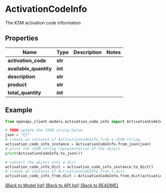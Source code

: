 # ActivationCodeInfo

The KSM activation code information

## Properties

Name | Type | Description | Notes
------------ | ------------- | ------------- | -------------
**activation_code** | **str** |  | 
**available_quantity** | **int** |  | 
**description** | **str** |  | 
**product** | **str** |  | 
**total_quantity** | **int** |  | 

## Example

```python
from openapi_client.models.activation_code_info import ActivationCodeInfo

# TODO update the JSON string below
json = "{}"
# create an instance of ActivationCodeInfo from a JSON string
activation_code_info_instance = ActivationCodeInfo.from_json(json)
# print the JSON string representation of the object
print(ActivationCodeInfo.to_json())

# convert the object into a dict
activation_code_info_dict = activation_code_info_instance.to_dict()
# create an instance of ActivationCodeInfo from a dict
activation_code_info_from_dict = ActivationCodeInfo.from_dict(activation_code_info_dict)
```
[[Back to Model list]](../README.md#documentation-for-models) [[Back to API list]](../README.md#documentation-for-api-endpoints) [[Back to README]](../README.md)


